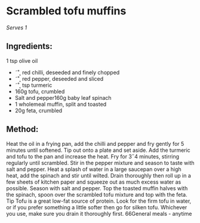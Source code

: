 
# Scrambled tofu muffins
_Serves 1_
## Ingredients:
1 tsp olive oil
* ˜˚˛ red chilli, deseeded and finely chopped
* ˜˚˛ red pepper, deseeded and sliced
* ˜˚˛ tsp turmeric
* 160g tofu, crumbled
* Salt and pepper160g baby leaf spinach
* 1 wholemeal muffin, split and toasted
* 20g feta, crumbled
## Method:
Heat the oil in a frying pan, add the chilli and pepper and fry 
gently for 5 minutes until softened. Tip out onto a plate and set 
aside. Add the turmeric and tofu to the pan and increase the 
heat. Fry for 3˝4 minutes, stirring regularly until scrambled. Stir 
in the pepper mixture and season to taste with salt and pepper.
Heat a splash of water in a large saucepan over a high heat, 
add the spinach and stir until wilted. Drain thoroughly then roll 
up in a few sheets of kitchen paper and squeeze out as much 
excess water as possible. Season with salt and pepper.
Top the toasted muffin halves with the spinach, spoon over the 
scrambled tofu mixture and top with the feta.
Tip
Tofu is a great low-fat source of protein. Look for the firm tofu in 
water, or if you prefer something a little softer then go for silken 
tofu. Whichever you use, make sure you drain it thoroughly first.
66General meals - anytime

